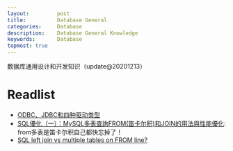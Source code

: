 ```yaml
---
layout:     	post
title:      	Database General
categories: 	Database
description:    Database General Knowledge 
keywords: 		Database
topmost: true
---
```


数据库通用设计和开发知识（update@20201213）

# Readlist

- [ODBC、JDBC和四种驱动类型](https://blog.csdn.net/autfish/article/details/52170053)
- [SQL優化（一）：MySQL多表查詢FROM(笛卡尔积)和JOIN的用法與性能優化](https://kknews.cc/zh-tw/code/vlkmbqq.html): from多表是笛卡尔积自己都快忘掉了！
- [SQL left join vs multiple tables on FROM line?](https://stackoverflow.com/questions/894490/sql-left-join-vs-multiple-tables-on-from-line)

